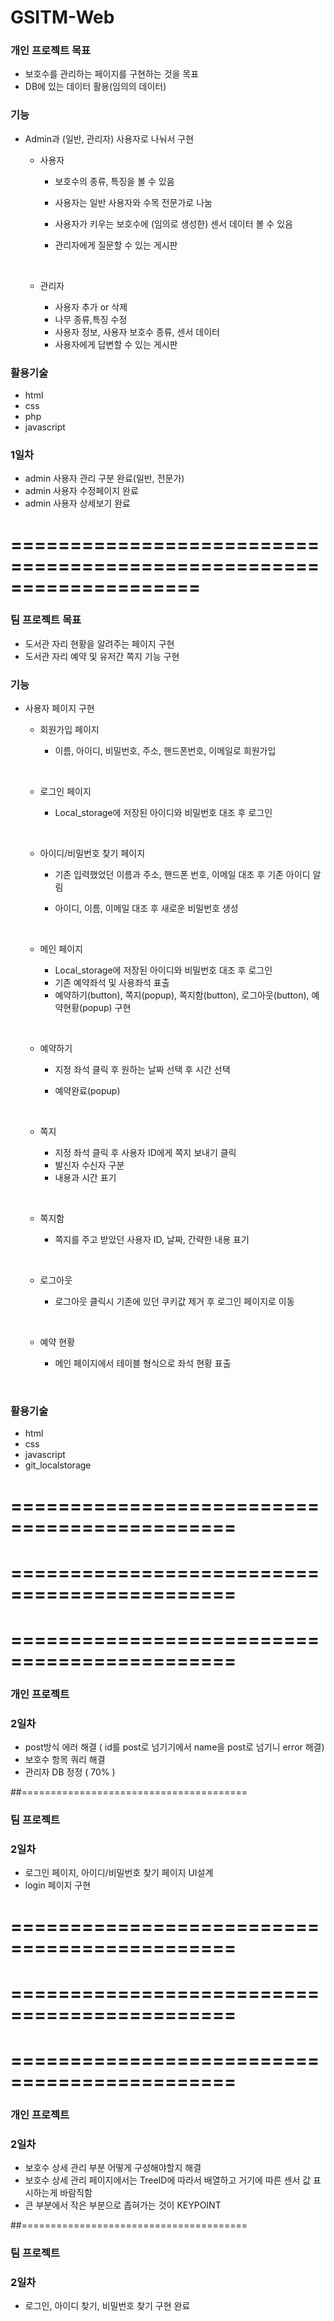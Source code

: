 # GSITM-Web
### 개인 프로젝트 목표

+ 보호수를 관리하는 페이지를 구현하는 것을 목표
+ DB에 있는 데이터 활용(임의의 데이터)




### 기능

- Admin과 (일반, 관리자) 사용자로 나눠서 구현

  - 사용자

    - 보호수의 종류, 특징을 볼 수 있음

    - 사용자는 일반 사용자와 수목 전문가로 나눔

    - 사용자가 키우는 보호수에 (임의로 생성한) 센서 데이터 볼 수 있음

    - 관리자에게 질문할 수 있는 게시판

      ​

  - 관리자

    - 사용자 추가 or 삭제
    - 나무 종류,특징 수정
    - 사용자 정보, 사용자 보호수 종류, 센서 데이터  
    - 사용자에게 답변할 수 있는 게시판 

### 활용기술

+ html
+ css
+ php
+ javascript



### 1일차

+ admin 사용자 관리 구분 완료(일반, 전문가)
+ admin 사용자 수정페이지 완료
+ admin 사용자 상세보기 완료

# ====================================================================

### 팀 프로젝트 목표

- 도서관 자리 현황을 알려주는 페이지 구현
- 도서관 자리 예약 및 유저간 쪽지 기능 구현



### 기능

- 사용자 페이지 구현

  - 회원가입 페이지

    - 이름, 아이디, 비밀번호, 주소, 핸드폰번호, 이메일로 회원가입

      ​

  - 로그인 페이지

    - Local_storage에 저장된 아이디와 비밀번호 대조 후 로그인

  ​

  - 아이디/비밀번호 찾기 페이지

    - 기존 입력했었던 이름과 주소, 핸드폰 번호, 이메일 대조 후 기존 아이디 알림

    - 아이디, 이름, 이메일 대조 후 새로운 비밀번호 생성

      ​

  - 메인 페이지

    - Local_storage에 저장된 아이디와 비밀번호 대조 후 로그인
    - 기존 예약좌석 및 사용좌석 표출 
    - 예약하기(button), 쪽지(popup), 쪽지함(button), 로그아웃(button), 예약현황(popup) 구현

    ​

  - 예약하기

    - 지정 좌석 클릭 후 원하는 날짜 선택 후 시간 선택

    - 예약완료(popup)

      ​

  - 쪽지

    - 지정 좌석 클릭 후 사용자 ID에게 쪽지 보내기 클릭
    - 발신자 수신자 구분
    - 내용과 시간 표기

  ​

  - 쪽지함

    - 쪽지를 주고 받았던 사용자 ID, 날짜, 간략한 내용 표기

      ​

  - 로그아웃

    - 로그아웃 클릭시 기존에 있던 쿠키값 제거 후 로그인 페이지로 이동

    ​

  - 예약 현황

    - 메인 페이지에서 테이블 형식으로 좌석 현황 표출

      ​

### 활용기술

- html
- css
- javascript
- git_localstorage






# =============================================
# =============================================
# =============================================






### 개인 프로젝트

### 2일차

- post방식 에러 해결 ( id를 post로 넘기기에서 name을 post로 넘기니 error 해결)
- 보호수 항목 쿼리 해결
- 관리자 DB 정정 ( 70% )

##=======================================

### 팀 프로젝트

### 2일차

- 로그인 페이지, 아이디/비밀번호 찾기 페이지 UI설계
- login 페이지 구현






# =============================================
# =============================================
# =============================================






### 개인 프로젝트

### 2일차

- 보호수 상세 관리 부분 어떻게 구성해야할지 해결
- 보호수 상세 관리 페이지에서는 TreeID에 따라서 배열하고 거기에 따른 센서 값 표시하는게 바람직함
- 큰 부분에서 작은 부분으로 좁혀가는 것이 KEYPOINT

##=======================================

### 팀 프로젝트

### 2일차

- 로그인, 아이디 찾기, 비밀번호 찾기 구현 완료
